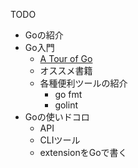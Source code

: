 TODO

* Goの紹介
* Go入門
  * [A Tour of Go](https://go-tour-jp.appspot.com/welcome/1)
  * オススメ書籍
  * 各種便利ツールの紹介
    - go fmt
    - golint
* Goの使いドコロ
  * API
  * CLIツール
  * extensionをGoで書く
